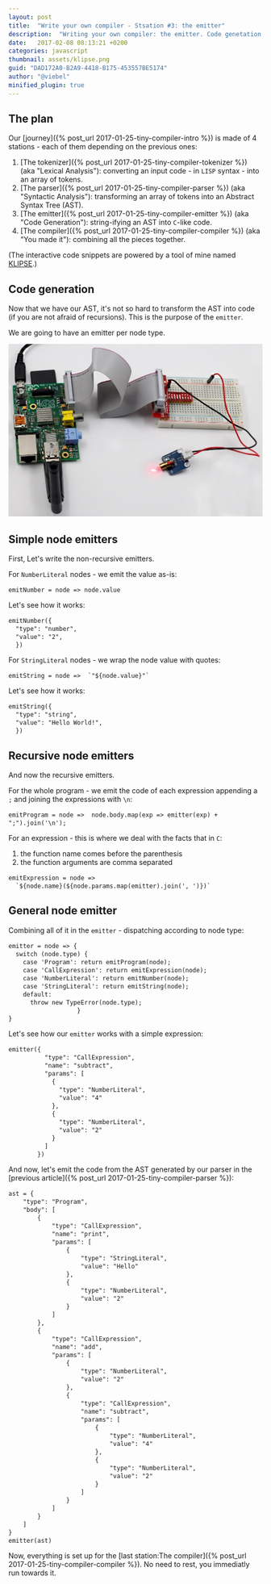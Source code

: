 ```yaml
---
layout: post
title:  "Write your own compiler - Stsation #3: the emitter"
description:  "Writing your own compiler: the emitter. Code genetation. AST. Abstract syntax tree. lisp. javascript."
date:   2017-02-08 08:13:21 +0200
categories: javascript
thumbnail: assets/klipse.png
guid: "DAD172A0-B2A9-4418-B175-453557BE5174"
author: "@viebel"
minified_plugin: true
---
```


## The plan

Our [journey]({% post_url 2017-01-25-tiny-compiler-intro %}) is made of 4 stations - each of them depending on the previous ones:

1. [The tokenizer]({% post_url 2017-01-25-tiny-compiler-tokenizer %}) (aka "Lexical Analysis"): converting an input code - in `LISP` syntax - into an array of tokens.
2. [The parser]({% post_url 2017-01-25-tiny-compiler-parser %}) (aka "Syntactic Analysis"): transforming an array of tokens into an Abstract Syntax Tree (AST).
3. [The emitter]({% post_url 2017-01-25-tiny-compiler-emitter %}) (aka "Code Generation"): string-ifying an AST into `C`-like code.
4. [The compiler]({% post_url 2017-01-25-tiny-compiler-compiler %}) (aka "You made it"): combining all the pieces together.

(The interactive code snippets are powered by a tool of mine named [KLIPSE](https://github.com/viebel/klipse).)

## Code generation

Now that we have our AST, it's not so hard to transform the AST into code (if you are not afraid of recursions). This is the purpose of the `emitter`.

We are going to have an emitter per node type.

![emitter](/assets/emitter.jpg)

## Simple node emitters

First, Let's write the non-recursive emitters.

For `NumberLiteral` nodes - we emit the value as-is:

~~~eval-js
emitNumber = node => node.value
~~~

Let's see how it works:
~~~eval-js
emitNumber({
  "type": "number",
  "value": "2",
  })
~~~

For `StringLiteral` nodes - we wrap the node value with quotes:

~~~eval-js
emitString = node =>  `"${node.value}"`
~~~

Let's see how it works:

~~~eval-js
emitString({
  "type": "string",
  "value": "Hello World!",
  })
~~~

## Recursive node emitters

And now the recursive emitters.

For the whole program - we emit the code of each expression appending a `;` and joining the expressions with `\n`:

~~~eval-js
emitProgram = node =>  node.body.map(exp => emitter(exp) + ";").join('\n');
~~~

For an expression - this is where we deal with the facts that in `C`:
1. the function name comes before the parenthesis
2. the function arguments are comma separated

~~~eval-js
emitExpression = node =>
  `${node.name}(${node.params.map(emitter).join(', ')})`
~~~

## General node emitter

Combining all of it in the `emitter` - dispatching according to node type:

~~~eval-js
emitter = node => {
  switch (node.type) {
    case 'Program': return emitProgram(node); 
    case 'CallExpression': return emitExpression(node);
    case 'NumberLiteral': return emitNumber(node);
    case 'StringLiteral': return emitString(node); 
    default:
      throw new TypeError(node.type);
                   }
}
~~~

Let's see how our `emitter` works with a simple expression:

~~~eval-js
emitter({
          "type": "CallExpression",
          "name": "subtract",
          "params": [
            {
              "type": "NumberLiteral",
              "value": "4"
            },
            {
              "type": "NumberLiteral",
              "value": "2"
            }
          ]
        })
~~~

And now, let's emit the code from the AST generated by our parser in the [previous article]({% post_url 2017-01-25-tiny-compiler-parser %}):

~~~eval-js
ast = {
	"type": "Program",
	"body": [
		{
			"type": "CallExpression",
			"name": "print",
			"params": [
				{
					"type": "StringLiteral",
					"value": "Hello"
				},
				{
					"type": "NumberLiteral",
					"value": "2"
				}
			]
		},
		{
			"type": "CallExpression",
			"name": "add",
			"params": [
				{
					"type": "NumberLiteral",
					"value": "2"
				},
				{
					"type": "CallExpression",
					"name": "subtract",
					"params": [
						{
							"type": "NumberLiteral",
							"value": "4"
						},
						{
							"type": "NumberLiteral",
							"value": "2"
						}
					]
				}
			]
		}
	]
}
emitter(ast)
~~~

Now, everything is set up for the [last station:The compiler]({% post_url 2017-01-25-tiny-compiler-compiler %}). No need to rest, you immediatly run towards it.
